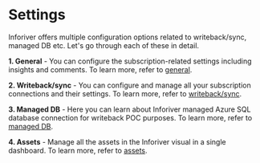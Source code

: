 # Settings

Inforiver offers multiple configuration options related to writeback/sync, managed DB etc. Let's go through each of these in detail.

**1. General** - You can configure the subscription-related settings including insights and comments. To learn more, refer to [general](general.md).

**2. Writeback/sync** - You can configure and manage all your subscription connections and their settings. To learn more, refer to [writeback/sync](writeback.md).

**3. Managed DB** - Here you can learn about Inforiver managed Azure SQL database connection for writeback POC purposes. To learn more, refer to [managed DB](managed-db.md).

**4. Assets** - Manage all the assets in the Inforiver visual in a single dashboard. To learn more, refer to [assets](assets.md).
